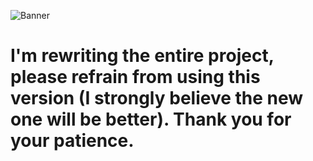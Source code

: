 ![Banner](https://i.imgur.com/8cfN2d9.png)

# I'm rewriting the entire project, please refrain from using this version (I strongly believe the new one will be better). Thank you for your patience.
